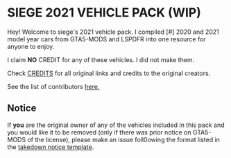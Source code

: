 # SIEGE 2021 VEHICLE PACK (WIP)

Hey! Welcome to siege's 2021 vehicle pack. I compiled [#] 2020 and 2021 model year cars from GTA5-MODS and LSPDFR into one resource for anyone to enjoy.

I claim **NO** CREDIT for any of these vehicles. I did not make them.

Check [CREDITS](https://github.com/notsiege-development/SIEGE-2021-PACK/blob/main/CREDITS.md) for all original links and credits to the original creators.

See the list of contributors [here.](https://github.com/notsiege-development/SIEGE-2021-PACK/blob/main/.github/CONTRIBUTORS.md)

## Notice

 If **you** are the original owner of any of the vehicles included in this pack and you would like it to be removed (only if there was prior notice on GTA5-MODS of the license), please make an issue foll0owing the format listed in the [takedown notice template](https://github.com/n0tsiege/notsiege-development/blob/main/.github/takedown.md).
